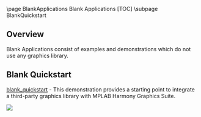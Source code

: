 \page BlankApplications Blank Applications
[TOC]
\subpage BlankQuickstart

## Overview

Blank Applications consist of examples and demonstrations which do not use any graphics library.

## Blank Quickstart

[blank_quickstart](_blank_quickstart.html) - This demonstration provides a starting point to integrate a third-party graphics library with MPLAB Harmony Graphics Suite.

![](https://microchip-mplab-harmony.github.io/gfx/APPS%20GFX%20blank_quickstart_screen.png)